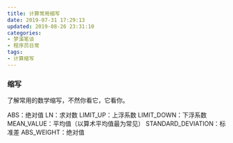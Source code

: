 ```yaml
---
title: 计算常用缩写
date: 2019-07-31 17:29:13
updated: 2019-08-26 23:31:10
categories:
- 梦溪笔谈
- 程序员日常
tags:
- 计算缩写
---
```

### 缩写
了解常用的数学缩写，不然你看它，它看你。

<!--more-->

ABS：绝对值
LN：求对数
LIMIT_UP：上浮系数
LIMIT_DOWN：下浮系数
MEAN_VALUE：平均值（以算术平均值最为常见）
STANDARD_DEVIATION：标准差
ABS_WEIGHT：绝对值

